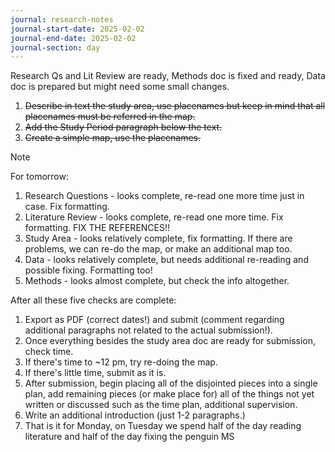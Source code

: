```yaml
---
journal: research-notes
journal-start-date: 2025-02-02
journal-end-date: 2025-02-02
journal-section: day
---
```

Research Qs and Lit Review are ready, Methods doc is fixed and ready, Data doc is prepared but might need some small changes.

1. ~~Describe in text the study area, use placenames but keep in mind that all placenames must be referred in the map.~~
2. ~~Add the Study Period paragraph below the text.~~
3. ~~Create a simple map, use the placenames.~~

> [!NOTE]
> For tomorrow:
> 
> 1. Research Questions - looks complete, re-read one more time just in case. Fix formatting.
> 2. Literature Review - looks complete, re-read one more time. Fix formatting. FIX THE REFERENCES!!
> 3. Study Area - looks relatively complete, fix formatting. If there are problems, we can re-do the map, or make an additional map too.
> 4. Data - looks relatively complete, but needs additional re-reading and possible fixing. Formatting too!
> 5. Methods - looks almost complete, but check the info altogether.
> 
> After all these five checks are complete:
> 1. Export as PDF (correct dates!) and submit (comment regarding additional paragraphs not related to the actual submission!).
> 2. Once everything besides the study area doc are ready for submission, check time.
> 	1. If there's time to ~12 pm, try re-doing the map.
> 	2. If there's little time, submit as it is.
> 3. After submission, begin placing all of the disjointed pieces into a single plan, add remaining pieces (or make place for) all of the things not yet written or discussed such as the time plan, additional supervision.
> 4. Write an additional introduction (just 1-2 paragraphs.)
> 5. That is it for Monday, on Tuesday we spend half of the day reading literature and half of the day fixing the penguin MS
